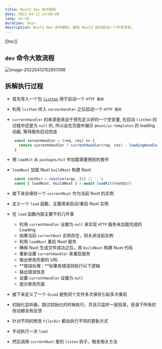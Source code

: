 ```yaml
---
title: Nuxt3 dev 命令解析
date: 2022-04-12 14:00:00
lang: zh-CN
duration: 5min
description: Nuxt3 dev 命令解析。解析 Nuxt3 如何启动一个开发项目。
---
```


[[toc]]

## `dev` 命令大致流程

![image-20220412152951398](https://s2.loli.net/2022/04/12/7JVImpC18MihezO.png)

## 拆解执行过程

-  首先导入一个包 [`listhen`](https://www.npmjs.com/package/listhen) 用于启动一个 `HTTP 服务` 

- 利用 `listhen` 传入 `serverHandler` 之后启动一个 `HTTP 服务`

- `currentHandler` 的来源是来自于预先定义好的一个空变量, 在启动 `listhen` 的过程中还是为 `null` 的, 所以会在页面中展示 `@nuxt/ui-templates`  的 loading 动画, 等待服务启动完成

   ```typescript
    const serverHandler = (req, res) => {
      return currentHandler ? currentHandler(req, res) : loadingHandler(req, res)
    }
   ```

- 用 `loadKit` 从 `packages/kit` 中加载需要用到的套件 
  
- `loadNuxt` 加载 Nuxt  `buildNuxt` 构建 Nuxt
  
   ```typescript
    const rootDir = resolve(args._[0] || '.')
    const { loadNuxt, buildNuxt } = await loadKit(rootDir)
   ```
   
- 接下来会保存一个 `currentNuxt` 作为当前 Nuxt 的实例

- 定义一个 `load` 函数，主要用来启动/重启 Nuxt 实例

- 在 `load` 函数内部主要干的几件事

   -  利用 `currentHandler` 设置为 `null` 来实现 `HTTP` 服务未加载完成的 Loading
   -  如果当前 `currentNuxt` 实例存在，则关闭当前实例
   -  利用 `loadNuxt` 重启 Nuxt 服务
   -  确保 Nuxt 生成文件成功之后，用 `buildNuxt` 构建 Nuxt 代码
   -  重新设置 `currentHandler` 来重启服务
   -  输出修改页面的 URL
   -  **错误处理：**如果有错误则执行以下逻辑
   -  输出错误信息
   -  设置 `currentHandler` 设置为 `null` 
   -  提示修改页面

- 接下来定义了一个 `dLoad` 避免同个文件多次保存引起多次重启

- 初始化监听器，跳过初始化的时候执行，并且只监听一层目录，目录下所有的改动都会有反馈

- 针对不同的修改 `File/Dir` 都会执行不同的更新方式

- 手动执行一次 `load`

- 然后调用 `currentNuxt` 里的  `listen`  钩子，触发相关方法

